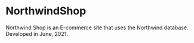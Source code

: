 # NorthwindShop
Northwind Shop is an E-commerce site that uses the Northwind database. Developed in June, 2021.
